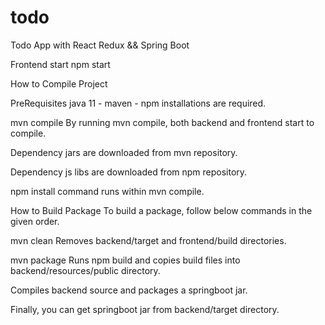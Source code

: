 # todo
Todo App with React Redux && Spring Boot

Frontend start
npm start

How to Compile Project

PreRequisites
java 11 - maven - npm installations are required.

mvn compile
By running mvn compile, both backend and frontend start to compile.

Dependency jars are downloaded from mvn repository.

Dependency js libs are downloaded from npm repository.

npm install command runs within mvn compile.

How to Build Package
To build a package, follow below commands in the given order.

mvn clean
Removes backend/target and frontend/build directories.

mvn package
Runs npm build and copies build files into backend/resources/public directory.

Compiles backend source and packages a springboot jar.

Finally, you can get springboot jar from backend/target directory.
